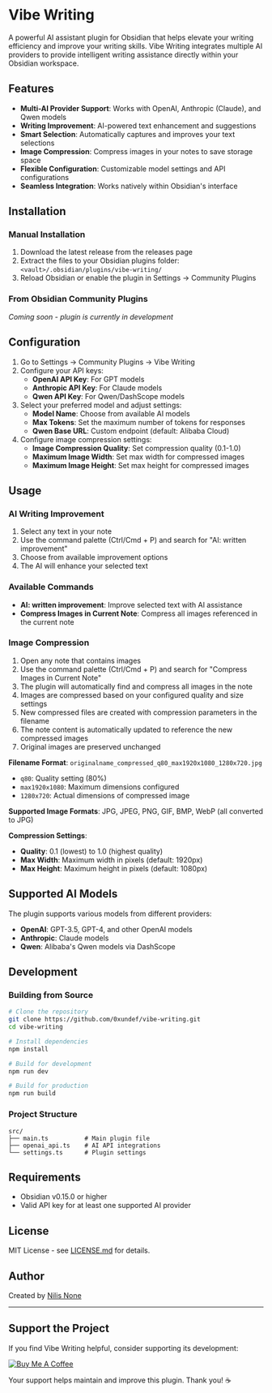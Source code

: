 # Vibe Writing

A powerful AI assistant plugin for Obsidian that helps elevate your writing efficiency and improve your writing skills. Vibe Writing integrates multiple AI providers to provide intelligent writing assistance directly within your Obsidian workspace.

## Features

- **Multi-AI Provider Support**: Works with OpenAI, Anthropic (Claude), and Qwen models
- **Writing Improvement**: AI-powered text enhancement and suggestions
- **Smart Selection**: Automatically captures and improves your text selections
- **Image Compression**: Compress images in your notes to save storage space
- **Flexible Configuration**: Customizable model settings and API configurations
- **Seamless Integration**: Works natively within Obsidian's interface

## Installation

### Manual Installation

1. Download the latest release from the releases page
2. Extract the files to your Obsidian plugins folder: `<vault>/.obsidian/plugins/vibe-writing/`
3. Reload Obsidian or enable the plugin in Settings → Community Plugins

### From Obsidian Community Plugins

*Coming soon - plugin is currently in development*

## Configuration

1. Go to Settings → Community Plugins → Vibe Writing
2. Configure your API keys:
   - **OpenAI API Key**: For GPT models
   - **Anthropic API Key**: For Claude models  
   - **Qwen API Key**: For Qwen/DashScope models
3. Select your preferred model and adjust settings:
   - **Model Name**: Choose from available AI models
   - **Max Tokens**: Set the maximum number of tokens for responses
   - **Qwen Base URL**: Custom endpoint (default: Alibaba Cloud)
4. Configure image compression settings:
   - **Image Compression Quality**: Set compression quality (0.1-1.0)
   - **Maximum Image Width**: Set max width for compressed images
   - **Maximum Image Height**: Set max height for compressed images

## Usage

### AI Writing Improvement

1. Select any text in your note
2. Use the command palette (Ctrl/Cmd + P) and search for "AI: written improvement"
3. Choose from available improvement options
4. The AI will enhance your selected text

### Available Commands

- **AI: written improvement**: Improve selected text with AI assistance
- **Compress Images in Current Note**: Compress all images referenced in the current note

### Image Compression

1. Open any note that contains images
2. Use the command palette (Ctrl/Cmd + P) and search for "Compress Images in Current Note"
3. The plugin will automatically find and compress all images in the note
4. Images are compressed based on your configured quality and size settings
5. New compressed files are created with compression parameters in the filename
6. The note content is automatically updated to reference the new compressed images
7. Original images are preserved unchanged

**Filename Format**: `originalname_compressed_q80_max1920x1080_1280x720.jpg`
- `q80`: Quality setting (80%)
- `max1920x1080`: Maximum dimensions configured
- `1280x720`: Actual dimensions of compressed image

**Supported Image Formats**: JPG, JPEG, PNG, GIF, BMP, WebP (all converted to JPG)

**Compression Settings**:
- **Quality**: 0.1 (lowest) to 1.0 (highest quality)
- **Max Width**: Maximum width in pixels (default: 1920px)
- **Max Height**: Maximum height in pixels (default: 1080px)

## Supported AI Models

The plugin supports various models from different providers:

- **OpenAI**: GPT-3.5, GPT-4, and other OpenAI models
- **Anthropic**: Claude models
- **Qwen**: Alibaba's Qwen models via DashScope

## Development

### Building from Source

```bash
# Clone the repository
git clone https://github.com/0xundef/vibe-writing.git
cd vibe-writing

# Install dependencies
npm install

# Build for development
npm run dev

# Build for production
npm run build
```

### Project Structure

```
src/
├── main.ts          # Main plugin file
├── openai_api.ts    # AI API integrations
└── settings.ts      # Plugin settings
```

## Requirements

- Obsidian v0.15.0 or higher
- Valid API key for at least one supported AI provider

## License

MIT License - see [LICENSE.md](LICENSE.md) for details.

## Author

Created by [Nilis None](https://github.com/0xundef)

---

## Support the Project

If you find Vibe Writing helpful, consider supporting its development:

[![Buy Me A Coffee](https://cdn.buymeacoffee.com/buttons/v2/default-violet.png)](https://buymeacoffee.com/0xundef)

Your support helps maintain and improve this plugin. Thank you! ☕